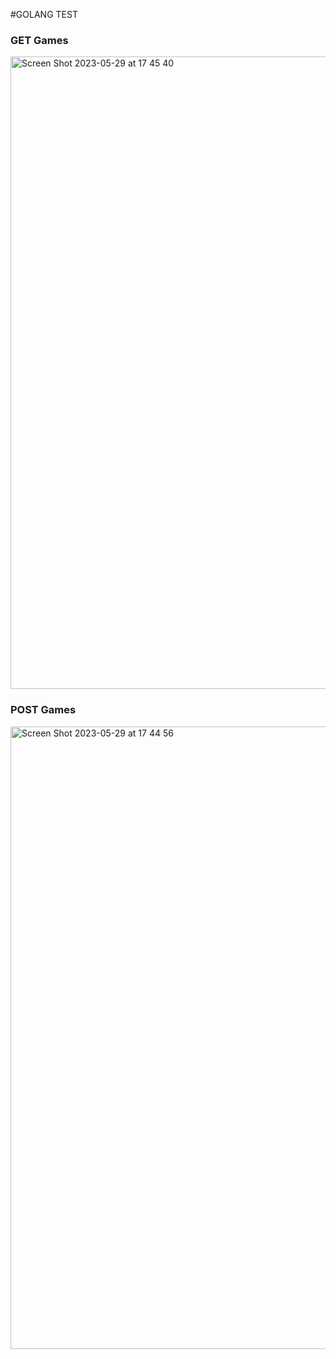 #GOLANG TEST

### GET Games

<img width="1012" alt="Screen Shot 2023-05-29 at 17 45 40" src="https://github.com/abdil1234/test-golang/assets/31970269/481c4a23-432e-46a9-84dd-362756fe1c5b">


### POST Games
<img width="996" alt="Screen Shot 2023-05-29 at 17 44 56" src="https://github.com/abdil1234/test-golang/assets/31970269/163e9e72-20fe-4650-b596-b399a3886e9b">
